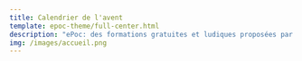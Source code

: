 ```yaml
---
title: Calendrier de l'avent
template: epoc-theme/full-center.html
description: "ePoc: des formations gratuites et ludiques proposées par des experts scientifiques."
img: /images/accueil.png
---
```


<div class="container-wrapper-genially" style="position: relative; min-height: 500px; max-width: 100%; width:100%;">
    <div id="637de3aea5bfcd001216caef" class="genially-embed"style="margin: 0px auto; position: relative; height: auto; width: 100%;"></div>
</div>
<script>(function (d) { var js, id = "genially-embed-js", ref = d.getElementsByTagName("script")[0]; if (d.getElementById(id)) { return; } js = d.createElement("script"); js.id = id; js.async = true; js.src = "https://view.genial.ly/static/embed/embed.js"; ref.parentNode.insertBefore(js, ref); }(document));</script>